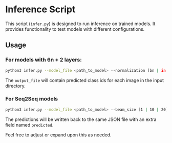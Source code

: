 # Inference Script

This script (`infer.py`) is designed to run inference on trained models. It provides functionality to test models with different configurations.

## Usage

### For models with 6n + 2 layers:

```bash
python3 infer.py --model_file <path_to_model> --normalization [bn | in | bin | ln | gn | nn | inbuilt] --n [ 2 ] --test_data_file <path_to_test_data> --output_file <output_file_path>

```
The `output_file` will contain predicted class ids for each image in the input directory.

### For Seq2Seq models

```bash
python3 infer.py --model_file <path_to_model> --beam_size [1 | 10 | 20] --model_type [lstm_lstm | lstm_lstm_attn | bert_lstm_attn_frozen | bert_lstm_attn_tuned] --test_data_file <path_to_test_data>

```
The predictions will be written back to the same JSON file with an extra field named `predicted`.


Feel free to adjust or expand upon this as needed.






